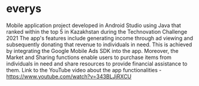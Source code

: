 # everys
Mobile application project developed in Android Studio using Java that ranked within the top 5 in Kazakhstan during the Technovation Challenge 2021
The app's features include generating income through ad viewing and subsequently donating that revenue to individuals in need. This is achieved by integrating the Google Mobile Ads SDK into the app. Moreover, the Market and Sharing functions enable users to purchase items from individuals in need and share resources to provide financial assistance to them. Link to the YouTube video about the app functionalities - https://www.youtube.com/watch?v=343BLJjRXCU
